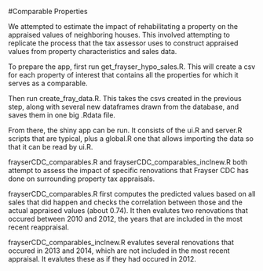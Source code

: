 #Comparable Properties

We attempted to estimate the impact of rehabilitating a property on the appraised values of neighboring houses. This involved attempting to replicate the process that the tax assessor uses to construct appraised values from property characteristics and sales data. 

To prepare the app, first run get_frayser_hypo_sales.R. This will create a csv for each property of interest that contains all the properties for which it serves as a comparable. 

Then run create_fray_data.R. This takes the csvs created in the previous step, along with several new dataframes drawn from the database, and saves them in one big .Rdata file.

From there, the shiny app can be run. It consists of the ui.R and server.R scripts that are typical, plus a global.R one that allows importing the data so that it can be read by ui.R.

frayserCDC_comparables.R and frayserCDC_comparables_inclnew.R both attempt to assess the impact of specific renovations that Frayser CDC has done on surrounding property tax appraisals.

frayserCDC_comparables.R first computes the predicted values based on all sales that did happen and checks the correlation between those and the actual appraised values (about 0.74). It then evalutes two renovations that occured between 2010 and 2012, the years that are included in the most recent reappraisal.

frayserCDC_comparables_inclnew.R evalutes several renovations that occured in 2013 and 2014, which are not included in the most recent appraisal. It evalutes these as if they had occured in 2012. 



